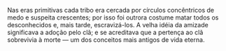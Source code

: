 ﻿Nas eras primitivas cada tribo era cercada por círculos concêntricos de medo e suspeita crescentes; por isso foi outrora costume matar todos os desconhecidos e, mais tarde, escravizá-los. A velha idéia da amizade significava a adoção pelo clã; e se acreditava que a pertença ao clã sobrevivia à morte — um dos conceitos mais antigos de vida eterna.